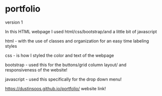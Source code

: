 # portfolio

version 1

In this HTML webpage I used html/css/bootstrap/and a little bit of javascript

html - with the use of classes and organization for an easy time labeling styles

css - is how I styled the color and text of the webpage

bootstrap - used this for the buttons/grid column layout/ and responsiveness of the website!

javascript - used this specifically for the drop down menu!

https://dustinsoos.github.io/portfolio/ website link!
